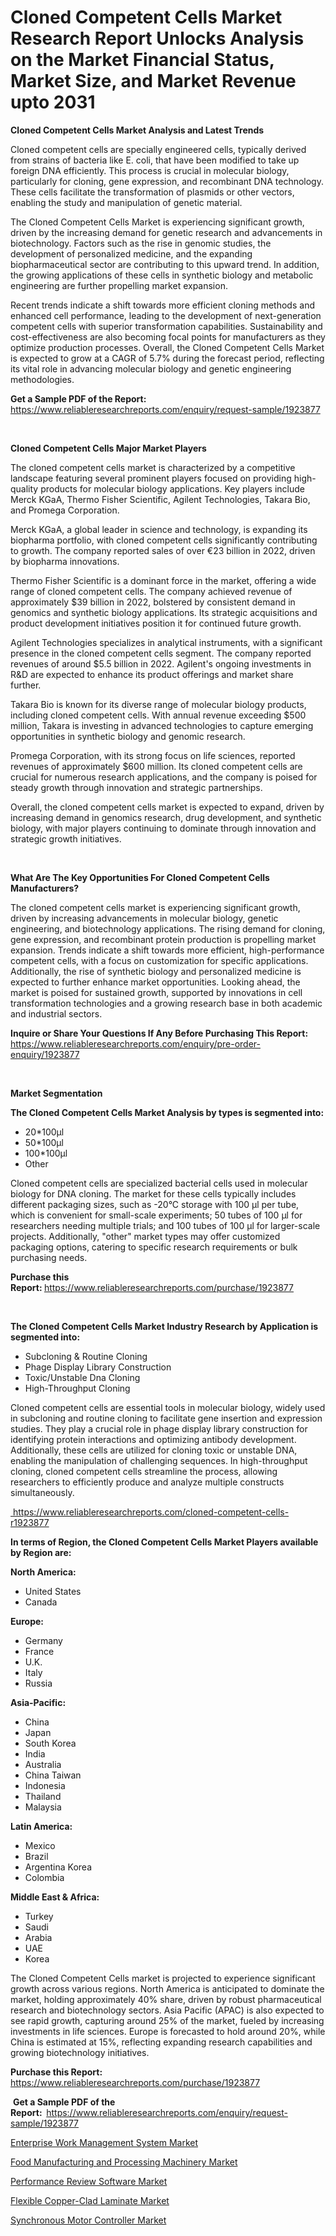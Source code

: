 <p><h1>Cloned Competent Cells Market Research Report Unlocks Analysis on the Market Financial Status, Market Size, and Market Revenue upto 2031</h1></p><p><strong>Cloned Competent Cells Market Analysis and Latest Trends</strong></p>
<p><p>Cloned competent cells are specially engineered cells, typically derived from strains of bacteria like E. coli, that have been modified to take up foreign DNA efficiently. This process is crucial in molecular biology, particularly for cloning, gene expression, and recombinant DNA technology. These cells facilitate the transformation of plasmids or other vectors, enabling the study and manipulation of genetic material.</p><p>The Cloned Competent Cells Market is experiencing significant growth, driven by the increasing demand for genetic research and advancements in biotechnology. Factors such as the rise in genomic studies, the development of personalized medicine, and the expanding biopharmaceutical sector are contributing to this upward trend. In addition, the growing applications of these cells in synthetic biology and metabolic engineering are further propelling market expansion.</p><p>Recent trends indicate a shift towards more efficient cloning methods and enhanced cell performance, leading to the development of next-generation competent cells with superior transformation capabilities. Sustainability and cost-effectiveness are also becoming focal points for manufacturers as they optimize production processes. Overall, the Cloned Competent Cells Market is expected to grow at a CAGR of 5.7% during the forecast period, reflecting its vital role in advancing molecular biology and genetic engineering methodologies.</p></p>
<p><strong>Get a Sample PDF of the Report:&nbsp;</strong> <a href="https://www.reliableresearchreports.com/enquiry/request-sample/1923877?utm_campaign=83&utm_medium=2&utm_source=Github&utm_content=ia&utm_term=24102024&utm_id=cloned-competent-cells">https://www.reliableresearchreports.com/enquiry/request-sample/1923877</a></p>
<p>&nbsp;</p>
<p><strong>Cloned Competent Cells Major Market Players</strong></p>
<p><p>The cloned competent cells market is characterized by a competitive landscape featuring several prominent players focused on providing high-quality products for molecular biology applications. Key players include Merck KGaA, Thermo Fisher Scientific, Agilent Technologies, Takara Bio, and Promega Corporation. </p><p>Merck KGaA, a global leader in science and technology, is expanding its biopharma portfolio, with cloned competent cells significantly contributing to growth. The company reported sales of over €23 billion in 2022, driven by biopharma innovations. </p><p>Thermo Fisher Scientific is a dominant force in the market, offering a wide range of cloned competent cells. The company achieved revenue of approximately $39 billion in 2022, bolstered by consistent demand in genomics and synthetic biology applications. Its strategic acquisitions and product development initiatives position it for continued future growth.</p><p>Agilent Technologies specializes in analytical instruments, with a significant presence in the cloned competent cells segment. The company reported revenues of around $5.5 billion in 2022. Agilent's ongoing investments in R&D are expected to enhance its product offerings and market share further.</p><p>Takara Bio is known for its diverse range of molecular biology products, including cloned competent cells. With annual revenue exceeding $500 million, Takara is investing in advanced technologies to capture emerging opportunities in synthetic biology and genomic research.</p><p>Promega Corporation, with its strong focus on life sciences, reported revenues of approximately $600 million. Its cloned competent cells are crucial for numerous research applications, and the company is poised for steady growth through innovation and strategic partnerships.</p><p>Overall, the cloned competent cells market is expected to expand, driven by increasing demand in genomics research, drug development, and synthetic biology, with major players continuing to dominate through innovation and strategic growth initiatives.</p></p>
<p>&nbsp;</p>
<p><strong>What Are The Key Opportunities For Cloned Competent Cells Manufacturers?</strong></p>
<p><p>The cloned competent cells market is experiencing significant growth, driven by increasing advancements in molecular biology, genetic engineering, and biotechnology applications. The rising demand for cloning, gene expression, and recombinant protein production is propelling market expansion. Trends indicate a shift towards more efficient, high-performance competent cells, with a focus on customization for specific applications. Additionally, the rise of synthetic biology and personalized medicine is expected to further enhance market opportunities. Looking ahead, the market is poised for sustained growth, supported by innovations in cell transformation technologies and a growing research base in both academic and industrial sectors.</p></p>
<p><strong>Inquire or Share Your Questions If Any Before Purchasing This Report:</strong> <a href="https://www.reliableresearchreports.com/enquiry/pre-order-enquiry/1923877?utm_campaign=83&utm_medium=2&utm_source=Github&utm_content=ia&utm_term=24102024&utm_id=cloned-competent-cells">https://www.reliableresearchreports.com/enquiry/pre-order-enquiry/1923877</a></p>
<p>&nbsp;</p>
<p><strong>Market Segmentation</strong></p>
<p><strong>The Cloned Competent Cells Market Analysis by types is segmented into:</strong></p>
<p><ul><li>20*100μl</li><li>50*100μl</li><li>100*100μl</li><li>Other</li></ul></p>
<p><p>Cloned competent cells are specialized bacterial cells used in molecular biology for DNA cloning. The market for these cells typically includes different packaging sizes, such as -20°C storage with 100 μl per tube, which is convenient for small-scale experiments; 50 tubes of 100 μl for researchers needing multiple trials; and 100 tubes of 100 μl for larger-scale projects. Additionally, "other" market types may offer customized packaging options, catering to specific research requirements or bulk purchasing needs.</p></p>
<p><strong>Purchase this Report:&nbsp;</strong><a href="https://www.reliableresearchreports.com/purchase/1923877?utm_campaign=83&utm_medium=2&utm_source=Github&utm_content=ia&utm_term=24102024&utm_id=cloned-competent-cells">https://www.reliableresearchreports.com/purchase/1923877</a></p>
<p>&nbsp;</p>
<p><strong>The Cloned Competent Cells Market Industry Research by Application is segmented into:</strong></p>
<p><ul><li>Subcloning & Routine Cloning</li><li>Phage Display Library Construction</li><li>Toxic/Unstable Dna Cloning</li><li>High-Throughput Cloning</li></ul></p>
<p><p>Cloned competent cells are essential tools in molecular biology, widely used in subcloning and routine cloning to facilitate gene insertion and expression studies. They play a crucial role in phage display library construction for identifying protein interactions and optimizing antibody development. Additionally, these cells are utilized for cloning toxic or unstable DNA, enabling the manipulation of challenging sequences. In high-throughput cloning, cloned competent cells streamline the process, allowing researchers to efficiently produce and analyze multiple constructs simultaneously.</p></p>
<p><a href="https://www.reliableresearchreports.com/cloned-competent-cells-r1923877?utm_campaign=83&utm_medium=2&utm_source=Github&utm_content=ia&utm_term=24102024&utm_id=cloned-competent-cells">&nbsp;https://www.reliableresearchreports.com/cloned-competent-cells-r1923877</a></p>
<p><strong>In terms of Region, the Cloned Competent Cells Market Players available by Region are:</strong></p>
<p>
    <p> <strong> North America: </strong>
        <ul>
            <li>United States</li>
            <li>Canada</li>
        </ul>
        </p> 
    <p> <strong> Europe: </strong>
        <ul>
            <li>Germany</li>
            <li>France</li>
            <li>U.K.</li>
            <li>Italy</li>
            <li>Russia</li>
        </ul>
        </p> 
    <p> <strong> Asia-Pacific: </strong>
        <ul>
            <li>China</li>
            <li>Japan</li>
            <li>South Korea</li>
            <li>India</li>
            <li>Australia</li>
            <li>China Taiwan</li>
            <li>Indonesia</li>
            <li>Thailand</li>
            <li>Malaysia</li>
        </ul>
        </p> 
    <p> <strong> Latin America: </strong>
        <ul>
            <li>Mexico</li>
            <li>Brazil</li>
            <li>Argentina Korea</li>
            <li>Colombia</li>
        </ul>
        </p> 
    <p> <strong> Middle East & Africa: </strong>
        <ul>
            <li>Turkey</li>
            <li>Saudi</li>
            <li>Arabia</li>
            <li>UAE</li>
            <li>Korea</li>
        </ul>
    </p>
    </p>
<p><p>The Cloned Competent Cells market is projected to experience significant growth across various regions. North America is anticipated to dominate the market, holding approximately 40% share, driven by robust pharmaceutical research and biotechnology sectors. Asia Pacific (APAC) is also expected to see rapid growth, capturing around 25% of the market, fueled by increasing investments in life sciences. Europe is forecasted to hold around 20%, while China is estimated at 15%, reflecting expanding research capabilities and growing biotechnology initiatives.</p></p>
<p><strong>Purchase this Report: </strong><a href="https://www.reliableresearchreports.com/purchase/1923877?utm_campaign=83&utm_medium=2&utm_source=Github&utm_content=ia&utm_term=24102024&utm_id=cloned-competent-cells">https://www.reliableresearchreports.com/purchase/1923877</a></p>
<p>&nbsp;<strong>Get a Sample PDF of the Report:&nbsp;&nbsp;</strong><a href="https://www.reliableresearchreports.com/enquiry/request-sample/1923877?utm_campaign=83&utm_medium=2&utm_source=Github&utm_content=ia&utm_term=24102024&utm_id=cloned-competent-cells">https://www.reliableresearchreports.com/enquiry/request-sample/1923877</a></p>
<p><strong></strong></p>
<p><p><a href="https://www.linkedin.com/pulse/enterprise-work-management-system-market-evolution-key-trends-q9daf?utm_campaign=83&utm_medium=2&utm_source=Github&utm_content=ia&utm_term=24102024&utm_id=cloned-competent-cells">Enterprise Work Management System Market</a></p><p><a href="https://github.com/Alanbrewer218/Market-Research-Report-List-1/blob/main/food-manufacturing-and-processing-machinery-market.md?utm_campaign=83&utm_medium=2&utm_source=Github&utm_content=ia&utm_term=24102024&utm_id=cloned-competent-cells">Food Manufacturing and Processing Machinery Market</a></p><p><a href="https://www.linkedin.com/pulse/global-performance-review-software-market-trends-forecasts-ml02f?utm_campaign=83&utm_medium=2&utm_source=Github&utm_content=ia&utm_term=24102024&utm_id=cloned-competent-cells">Performance Review Software Market</a></p><p><a href="https://github.com/kaufmannDavid16/Market-Research-Report-List-1/blob/main/flexible-copper-clad-laminate-market.md?utm_campaign=83&utm_medium=2&utm_source=Github&utm_content=ia&utm_term=24102024&utm_id=cloned-competent-cells">Flexible Copper-Clad Laminate Market</a></p><p><a href="https://issuu.com/reportprime-2/docs/synchronous-motor-controller-market_cb471c98881336?utm_campaign=83&utm_medium=2&utm_source=Github&utm_content=ia&utm_term=24102024&utm_id=cloned-competent-cells">Synchronous Motor Controller Market</a></p></p>